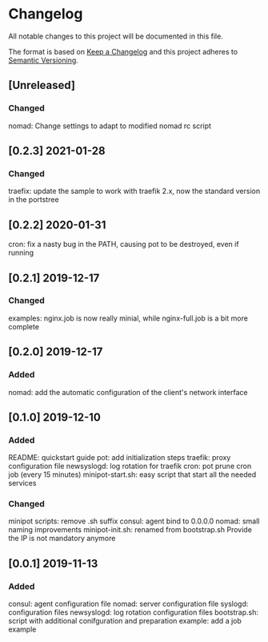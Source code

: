 # Changelog
All notable changes to this project will be documented in this file.

The format is based on [Keep a Changelog](http://keepachangelog.com/en/1.0.0/)
and this project adheres to [Semantic Versioning](http://semver.org/spec/v2.0.0.html).

## [Unreleased]
### Changed
nomad: Change settings to adapt to modified nomad rc script

## [0.2.3] 2021-01-28
### Changed
traefix: update the sample to work with traefik 2.x, now the standard version in the portstree

## [0.2.2] 2020-01-31
cron: fix a nasty bug in the PATH, causing pot to be destroyed, even if running

## [0.2.1] 2019-12-17
### Changed
examples: nginx.job is now really minial, while nginx-full.job is a bit more complete

## [0.2.0] 2019-12-17
### Added
nomad: add the automatic configuration of the client's network interface

## [0.1.0] 2019-12-10
### Added
README: quickstart guide
pot: add initialization steps
traefik: proxy configuration file
newsyslogd: log rotation for traefik
cron: pot prune cron job (every 15 minutes)
minipot-start.sh: easy script that start all the needed services

### Changed
minipot scripts: remove .sh suffix
consul: agent bind to 0.0.0.0
nomad: small naming improvements
minipot-init.sh: renamed from bootstrap.sh
Provide the IP is not mandatory anymore

## [0.0.1] 2019-11-13
### Added
consul: agent configuration file
nomad: server configuration file
syslogd: configuration files
newsyslogd: log rotation configuration files
bootstrap.sh: script with additional conifguration and preparation
example: add a job example

